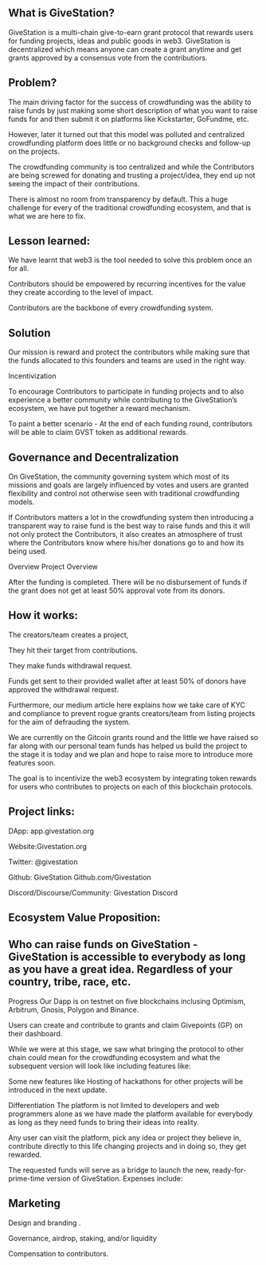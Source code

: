 ## What is GiveStation?

GiveStation is a multi-chain give-to-earn grant protocol that rewards users for funding projects, ideas and public goods in web3. GiveStation is decentralized which means anyone can create a grant anytime and get grants approved by a consensus vote from the contributiors.

## Problem?

The main driving factor for the success of crowdfunding was the ability to raise funds by just making some short description of what you want to raise funds for and then submit it on platforms like Kickstarter, GoFundme, etc.

However, later it turned out that this model was polluted and centralized crowdfunding platform does little or no background checks and follow-up on the projects.

The crowdfunding community is too centralized and while the Contributors are being screwed for donating and trusting a project/idea, they end up not seeing the impact of their contributions.

There is almost no room from transparency by default. This a huge challenge for every of the traditional crowdfunding ecosystem, and that is what we are here to fix.

## Lesson learned:

We have learnt that web3 is the tool needed to solve this problem once an for all.

Contributors should be empowered by recurring incentives for the value they create according to the level of impact.

Contributors are the backbone of every crowdfunding system.

## Solution

Our mission is reward and protect the contributors while making sure that the funds allocated to this founders and teams are used in the right way.

Incentivization

To encourage Contributors to participate in funding projects and to also experience a better community while contributing to the GiveStation’s ecosystem, we have put together a reward mechanism.

To paint a better scenario - At the end of each funding round, contributors will be able to claim GVST token as additional rewards.

## Governance and Decentralization

On GiveStation, the community governing system which most of its missions and goals are largely influenced by votes and users are granted flexibility and control not otherwise seen with traditional crowdfunding models.

If Contributors matters a lot in the crowdfunding system then introducing a transparent way to raise fund is the best way to raise funds and this it will not only protect the Contributors, it also creates an atmosphere of trust where the Contributors know where his/her donations go to and how its being used.

Overview Project Overview

After the funding is completed. There will be no disbursement of funds if the grant does not get at least 50% approval vote from its donors.

## How it works:

The creators/team creates a project,

They hit their target from contributions.

They make funds withdrawal request.

Funds get sent to their provided wallet after at least 50% of donors have approved the withdrawal request.

Furthermore, our medium article here explains how we take care of KYC and compliance to prevent rogue grants creators/team from listing projects for the aim of defrauding the system.

We are currently on the Gitcoin grants round and the little we have raised so far along with our personal team funds has helped us build the project to the stage it is today and we plan and hope to raise more to introduce more features soon.

The goal is to incentivize the web3 ecosystem by integrating token rewards for users who contributes to projects on each of this blockchain protocols.

## Project links:

DApp: app.givestation.org

Website:Givestation.org

Twitter: @givestation

Github: GiveStation Github.com/Givestation

Discord/Discourse/Community: Givestation Discord

## Ecosystem Value Proposition:


## Who can raise funds on GiveStation - GiveStation is accessible to everybody as long as you have a great idea. Regardless of your country, tribe, race, etc.

Progress Our Dapp is on testnet on five blockchains inclusing Optimism, Arbitrum, Gnosis, Polygon and Binance.

Users can create and contribute to grants and claim Givepoints (GP) on their dashboard.

While we were at this stage, we saw what bringing the protocol to other chain could mean for the crowdfunding ecosystem and what the subsequent version will look like including features like:

Some new features like Hosting of hackathons for other projects will be introduced in the next update.

Differentiation The platform is not limited to developers and web programmers alone as we have made the platform available for everybody as long as they need funds to bring their ideas into reality.

Any user can visit the platform, pick any idea or project they believe in, contribute directly to this life changing projects and in doing so, they get rewarded.

The requested funds will serve as a bridge to launch the new, ready-for-prime-time version of GiveStation. Expenses include:

## Marketing

Design and branding .

Governance, airdrop, staking, and/or liquidity

Compensation to contributors.
